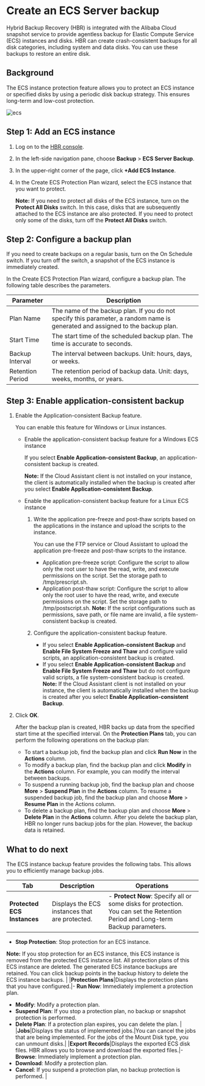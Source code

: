 # Create an ECS Server backup

Hybrid Backup Recovery \(HBR\) is integrated with the Alibaba Cloud snapshot service to provide agentless backup for Elastic Compute Service \(ECS\) instances and disks. HBR can create crash-consistent backups for all disk categories, including system and data disks. You can use these backups to restore an entire disk.

## Background

The ECS instance protection feature allows you to protect an ECS instance or specified disks by using a periodic disk backup strategy. This ensures long-term and low-cost protection.

![ecs](https://static-aliyun-doc.oss-accelerate.aliyuncs.com/assets/img/en-US/9387638161/p263413.png)

## Step 1: Add an ECS instance

1.  Log on to the [HBR console](https://hbr.console.aliyun.com/).

2.  In the left-side navigation pane, choose **Backup** \> **ECS Server Backup**.

3.  In the upper-right corner of the page, click **+Add ECS Instance**.

4.  In the Create ECS Protection Plan wizard, select the ECS instance that you want to protect.

    **Note:** If you need to protect all disks of the ECS instance, turn on the **Protect All Disks** switch. In this case, disks that are subsequently attached to the ECS instance are also protected. If you need to protect only some of the disks, turn off the **Protect All Disks** switch.


## Step 2: Configure a backup plan

If you need to create backups on a regular basis, turn on the On Schedule switch. If you turn off the switch, a snapshot of the ECS instance is immediately created.

In the Create ECS Protection Plan wizard, configure a backup plan. The following table describes the parameters.

|Parameter|Description|
|---------|-----------|
|Plan Name|The name of the backup plan. If you do not specify this parameter, a random name is generated and assigned to the backup plan.|
|Start Time|The start time of the scheduled backup plan. The time is accurate to seconds.|
|Backup Interval|The interval between backups. Unit: hours, days, or weeks.|
|Retention Period|The retention period of backup data. Unit: days, weeks, months, or years.|

## Step 3: Enable application-consistent backup

1.  Enable the Application-consistent Backup feature.

    You can enable this feature for Windows or Linux instances.

    -   Enable the application-consistent backup feature for a Windows ECS instance

        If you select **Enable Application-consistent Backup**, an application-consistent backup is created.

        **Note:** If the Cloud Assistant client is not installed on your instance, the client is automatically installed when the backup is created after you select **Enable Application-consistent Backup**.

    -   Enable the application-consistent backup feature for a Linux ECS instance
        1.  Write the application pre-freeze and post-thaw scripts based on the applications in the instance and upload the scripts to the instance.

            You can use the FTP service or Cloud Assistant to upload the application pre-freeze and post-thaw scripts to the instance.

            -   Application pre-freeze script: Configure the script to allow only the root user to have the read, write, and execute permissions on the script. Set the storage path to /tmp/prescript.sh.
            -   Application post-thaw script: Configure the script to allow only the root user to have the read, write, and execute permissions on the script. Set the storage path to /tmp/postscript.sh.
            **Note:** If the script configurations such as permissions, save path, or file name are invalid, a file system-consistent backup is created.

        2.  Configure the application-consistent backup feature.

            -   If you select **Enable Application-consistent Backup** and **Enable File System Freeze and Thaw** and configure valid scripts, an application-consistent backup is created.
            -   If you select **Enable Application-consistent Backup** and **Enable File System Freeze and Thaw** but do not configure valid scripts, a file system-consistent backup is created.
            **Note:** If the Cloud Assistant client is not installed on your instance, the client is automatically installed when the backup is created after you select **Enable Application-consistent Backup**.

2.  Click **OK**.

    After the backup plan is created, HBR backs up data from the specified start time at the specified interval. On the **Protection Plans** tab, you can perform the following operations on the backup plan:

    -   To start a backup job, find the backup plan and click **Run Now** in the **Actions** column.
    -   To modify a backup plan, find the backup plan and click **Modify** in the **Actions** column. For example, you can modify the interval between backups.
    -   To suspend a running backup job, find the backup plan and choose **More** \> **Suspend Plan** in the **Actions** column. To resume a suspended backup job, find the backup plan and choose **More** \> **Resume Plan** in the Actions column.
    -   To delete a backup plan, find the backup plan and choose **More** \> **Delete Plan** in the **Actions** column. After you delete the backup plan, HBR no longer runs backup jobs for the plan. However, the backup data is retained.

## What to do next

The ECS instance backup feature provides the following tabs. This allows you to efficiently manage backup jobs.

|Tab|Description|Operations|
|---|-----------|----------|
|**Protected ECS Instances**|Displays the ECS instances that are protected.|-   **Protect Now**: Specify all or some disks for protection. You can set the Retention Period and Long-term Backup parameters.
-   **Stop Protection**: Stop protection for an ECS instance.

**Note:** If you stop protection for an ECS instance, this ECS instance is removed from the protected ECS instance list. All protection plans of this ECS instance are deleted. The generated ECS instance backups are retained. You can click backup points in the backup history to delete the ECS instance backups. |
|**Protection Plans**|Displays the protection plans that you have configured.|-   **Run Now**: Immediately implement a protection plan.
-   **Modify**: Modify a protection plan.
-   **Suspend Plan**: If you stop a protection plan, no backup or snapshot protection is performed.
-   **Delete Plan**: If a protection plan expires, you can delete the plan. |
|**Jobs**|Displays the status of implemented jobs.|You can cancel the jobs that are being implemented. For the jobs of the Mount Disk type, you can unmount disks.|
|**Export Records**|Displays the exported ECS disk files. HBR allows you to browse and download the exported files.|-   **Browse**: Immediately implement a protection plan.
-   **Download**: Modify a protection plan.
-   **Cancel**: If you suspend a protection plan, no backup protection is performed. |


